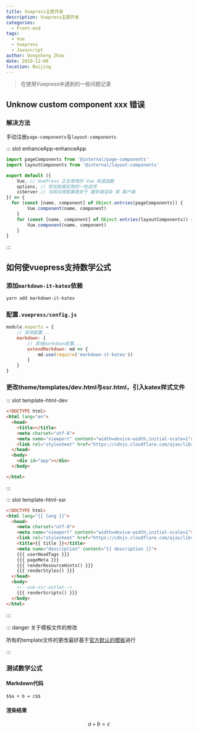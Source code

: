 ```yaml
---
title: Vuepress主题开发
description: Vuepress主题开发
categories: 
  - Front-end
tags: 
  - Vue
  - Vuepress
  - Javascript
author: Dongsheng Zhao
date: 2019-12-08
location: Beijing
---
```


> 在使用Vuepress中遇到的一些问题记录

<!-- more -->

## Unknow custom component xxx 错误

### 解决方法

手动注册`page-components`与`layout-components`

<Util-CodeTab
  key-prefix="enhanceApp"
  :code-types="['enhanceApp']"
  default-active-code-type="enhanceApp"
/>
::: slot enhanceApp-enhanceApp
```js
import pageComponents from '@internal/page-components'
import layoutComponents from '@internal/layout-components'

export default ({
	Vue, // VuePress 正在使用的 Vue 构造函数
	options, // 附加到根实例的一些选项
	isServer // 当前应用配置是处于 服务端渲染 或 客户端
}) => {
  for (const [name, component] of Object.entries(pageComponents)) {
		Vue.component(name, component)
	}
	for (const [name, component] of Object.entries(layoutComponents)) {
		Vue.component(name, component)
	}
}
```
:::


## 如何使vuepress支持数学公式

### 添加`markdown-it-katex`依赖

```sh
yarn add markdown-it-katex
```

### 配置`.vuepress/config.js`

```js
module.exports = {
	// 其他配置...
	markdown: {
		// 其他markdown配置...
		extendMarkdown: md => {
			md.use(require('markdown-it-katex'))
		}
	}
}
```

### 更改theme/templates/dev.html与ssr.html，引入katex样式文件

<Util-CodeTab
  key-prefix="template-html"
  :code-types="['dev', 'ssr']"
  default-active-code-type="dev"
/>
::: slot template-html-dev
```html
<!DOCTYPE html>
<html lang="en">
  <head>
    <title></title>
    <meta charset="utf-8">
    <meta name="viewport" content="width=device-width,initial-scale=1">
    <link rel="stylesheet" href="https://cdnjs.cloudflare.com/ajax/libs/KaTeX/0.5.1/katex.min.css">
  </head>
  <body>
    <div id="app"></div>
  </body>

</html>
```
:::

::: slot template-html-ssr
```html
<!DOCTYPE html>
<html lang="{{ lang }}">
  <head>
    <meta charset="utf-8">
    <meta name="viewport" content="width=device-width,initial-scale=1">
    <link rel="stylesheet" href="https://cdnjs.cloudflare.com/ajax/libs/KaTeX/0.5.1/katex.min.css">
    <title>{{ title }}</title>
    <meta name="description" content="{{ description }}">
    {{{ userHeadTags }}}
    {{{ pageMeta }}}
    {{{ renderResourceHints() }}}
    {{{ renderStyles() }}}
  </head>
  <body>
    <!--vue-ssr-outlet-->
    {{{ renderScripts() }}}
  </body>
</html>
```
:::

::: danger 关于模板文件的修改

所有的template文件的更改最好基于[官方默认的模板](https://github.com/vuejs/vuepress/blob/master/packages/%40vuepress/core/lib/client/index.dev.html)进行

:::

### 测试数学公式

#### Markdown代码

```md
$$a + b = c$$
```

#### 渲染结果

$$a + b = c$$
